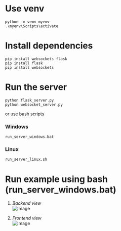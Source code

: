 # Use venv
`python -m venv myenv`  
`.\myenv\Scripts\activate`  

# Install dependencies
`pip install websockets flask`  
`pip install flask`  
`pip install websockets`  

# Run the server
`python flask_server.py`  
`python websocket_server.py`  

or use bash scripts
### Windows  
`run_server_windows.bat`  
### Linux
`run_server_linux.sh`  

# Run example using bash (run_server_windows.bat)  
1. _Backend view_  
![image](https://github.com/user-attachments/assets/a4dfbc9f-5f51-4e1b-9167-b62e17701c36)  

2. _Frontend view_   
![image](https://github.com/user-attachments/assets/ce2047b4-8548-4145-b9ea-5e00dca93c65)  

